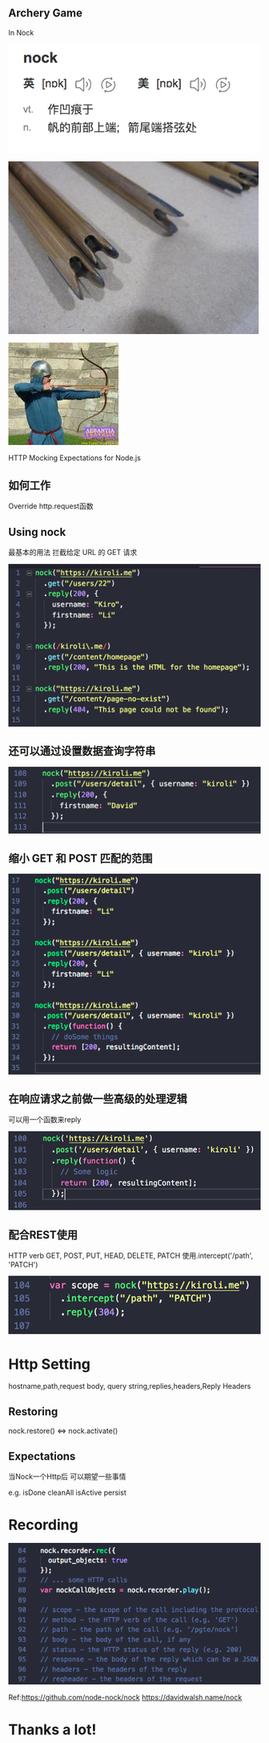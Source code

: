 ## Archery Game
In Nock

![](assets/js/nock/trans.png)

![](assets/js/nock/nock.jpg)

![](assets/js/nock/nock1.jpg)

HTTP
Mocking
Expectations
for Node.js

## 如何工作

Override http.request函数

## Using nock

最基本的用法
拦截给定 URL 的 GET 请求

![](assets/js/nock/using.png)

## 还可以通过设置数据查询字符串

![](assets/js/nock/byString.png)

## 缩小 GET 和 POST 匹配的范围

![](assets/js/nock/using2.png)

## 在响应请求之前做一些高级的处理逻辑
  可以用一个函数来reply

![](assets/js/nock/advance.png)

## 配合REST使用

HTTP verb
GET, POST, PUT, HEAD, DELETE, PATCH
使用.intercept('/path', 'PATCH')

![](assets/js/nock/intercepter.png)

# Http Setting

hostname,path,request body,
query string,replies,headers,Reply Headers

## Restoring

nock.restore() <=> nock.activate()

## Expectations

当Nock一个Http后
可以期望一些事情

e.g.
isDone
cleanAll
isActive
persist

# Recording

![](assets/js/nock/record.png)

Ref:https://github.com/node-nock/nock
https://davidwalsh.name/nock

# Thanks a lot!
